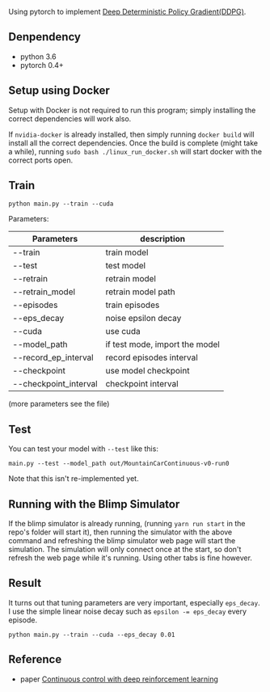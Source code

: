 Using pytorch to implement [Deep Deterministic Policy Gradient(DDPG)](https://arxiv.org/abs/1509.02971).

## Denpendency
- python 3.6
- pytorch 0.4+

## Setup using Docker

Setup with Docker is not required to run this program; simply installing the correct dependencies will work also.

If `nvidia-docker` is already installed, then simply running `docker build` will install all the correct dependencies. Once the build is complete (might take a while), running `sudo bash ./linux_run_docker.sh` will start docker with the correct ports open. 

## Train
```
python main.py --train --cuda
```
Parameters:

|Parameters    | description        |
|---------     |-----------         |
|  --train     |  train model       |
|  --test      |  test model        |
|  --retrain   |      retrain model |
|  --retrain_model |   retrain model path   |
|  --episodes  | train episodes             |
|  --eps_decay | noise epsilon decay        |
|  --cuda      |                use cuda    |
|  --model_path|    if test mode, import the model |
|  --record_ep_interval   | record episodes interval |
|  --checkpoint           |  use model checkpoint    |
|  --checkpoint_interval  |    checkpoint interval   |

(more parameters see the file)

## Test
You can test your model with `--test` like this:
```
main.py --test --model_path out/MountainCarContinuous-v0-run0
```
Note that this isn't re-implemented yet.

## Running with the Blimp Simulator

If the blimp simulator is already running, (running `yarn run start` in the repo's folder will start it), then running the simulator with the above command and refreshing the blimp simulator web page will start the simulation. The simulation will only connect once at the start, so don't refresh the web page while it's running. Using other tabs is fine however.

## Result
It turns out that tuning parameters are very important, especially `eps_decay`.  I use the simple linear noise decay such as `epsilon -= eps_decay` every episode.

```
python main.py --train --cuda --eps_decay 0.01
```

## Reference
- paper [Continuous control with deep reinforcement learning](https://arxiv.org/abs/1509.02971)



